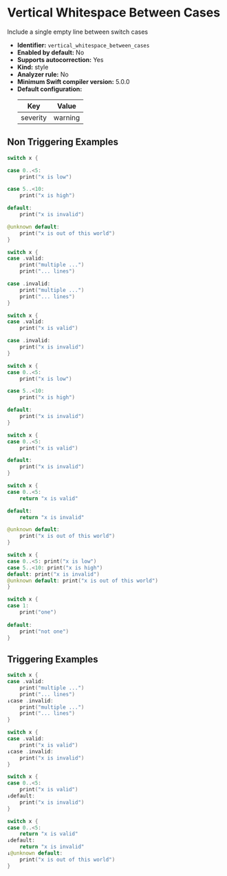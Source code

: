 # Vertical Whitespace Between Cases

Include a single empty line between switch cases

* **Identifier:** `vertical_whitespace_between_cases`
* **Enabled by default:** No
* **Supports autocorrection:** Yes
* **Kind:** style
* **Analyzer rule:** No
* **Minimum Swift compiler version:** 5.0.0
* **Default configuration:**
  <table>
  <thead>
  <tr><th>Key</th><th>Value</th></tr>
  </thead>
  <tbody>
  <tr>
  <td>
  severity
  </td>
  <td>
  warning
  </td>
  </tr>
  </tbody>
  </table>

## Non Triggering Examples

```swift
switch x {

case 0..<5:
    print("x is low")

case 5..<10:
    print("x is high")

default:
    print("x is invalid")

@unknown default:
    print("x is out of this world")
}
```

```swift
switch x {
case .valid:
    print("multiple ...")
    print("... lines")

case .invalid:
    print("multiple ...")
    print("... lines")
}
```

```swift
switch x {
case .valid:
    print("x is valid")

case .invalid:
    print("x is invalid")
}
```

```swift
switch x {
case 0..<5:
    print("x is low")

case 5..<10:
    print("x is high")

default:
    print("x is invalid")
}
```

```swift
switch x {
case 0..<5:
    print("x is valid")

default:
    print("x is invalid")
}
```

```swift
switch x {
case 0..<5:
    return "x is valid"

default:
    return "x is invalid"

@unknown default:
    print("x is out of this world")
}
```

```swift
switch x {
case 0..<5: print("x is low")
case 5..<10: print("x is high")
default: print("x is invalid")
@unknown default: print("x is out of this world")
}
```

```swift
switch x {    
case 1:    
    print("one")    
    
default:    
    print("not one")    
}    
```

## Triggering Examples

```swift
switch x {
case .valid:
    print("multiple ...")
    print("... lines")
↓case .invalid:
    print("multiple ...")
    print("... lines")
}
```

```swift
switch x {
case .valid:
    print("x is valid")
↓case .invalid:
    print("x is invalid")
}
```

```swift
switch x {
case 0..<5:
    print("x is valid")
↓default:
    print("x is invalid")
}
```

```swift
switch x {
case 0..<5:
    return "x is valid"
↓default:
    return "x is invalid"
↓@unknown default:
    print("x is out of this world")
}
```